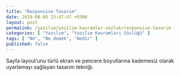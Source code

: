 ```yaml
---
title: "Responsive Tasarım"
date: 2019-08-05 23:47:47 +0300
layout: post
permalink: /yazilim/yazilim-kavramlar-sozluk/responsive-tasarim
categories: [ "Yazılım", "Yazılım Kavramları Sözlüğü" ]
tags: [ "Ne", "Ne demek", "Nedir" ]
published: false
---
```


Sayfa layout’unu türlü ekran ve pencere boyutlarına kademesiz olarak uyarlamayı sağlayan tasarım tekniği.